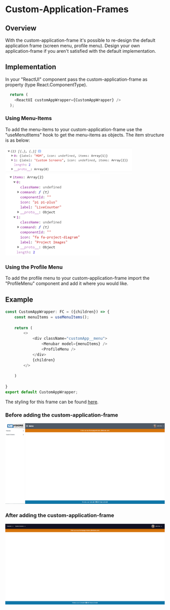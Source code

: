 # Custom-Application-Frames

## Overview

With the custom-application-frame it's possible to re-design the default application frame (screen menu, profile menu). Design your own
application-frame if you aren't satisfied with the default implementation.

## Implementation

In your "ReactUI" component pass the custom-application-frame as property (type React.ComponentType).

```typescript
  return (
    <ReactUI customAppWrapper={CustomAppWrapper} />
  );
```

### Using Menu-Items
To add the menu-items to your custom-application-frame use the "useMenutItems" hook to get the menu-items as objects. The item structure is as below:

<img src="../readme-images/menu-structure1.png" width="400"> <img src="../readme-images/menu-structure2.png" width="300">

### Using the Profile Menu
To add the profile menu to your custom-application-frame import the "ProfileMenu" component and add it where you would like.

## Example

```typescript
const CustomAppWrapper: FC = ({children}) => {
    const menuItems = useMenuItems();
    
    return (
        <> 
            <div className="customApp__menu">
                <Menubar model={menuItems} />
                <ProfileMenu />
            </div>
            {children}
        </>

    )

}
export default CustomAppWrapper;
```

The styling for this frame can be found [here](../../features/CustomAppWrapper.scss).

### Before adding the custom-application-frame

![default-frame](../readme-images/before-app-wrapper.png)

### After adding the custom-application-frame

![custom-frame](../readme-images/with-appwrapper.png)


